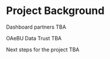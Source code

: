 Project Background
=======================

Dashboard partners
TBA

OAeBU Data Trust 
TBA

Next steps for the project
TBA